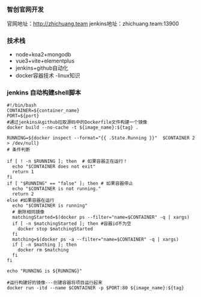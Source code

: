 ### 智创官网开发 
官网地址：http://zhichuang.team
jenkins地址：zhichuang.team:13900

### 技术栈
- node+koa2+mongodb
- vue3+vite+elementplus
- jenkins+github自动化
- docker容器技术
-linux知识

### jenkins 自动构建shell脚本
```
#!/bin/bash
CONTAINER=${container_name}
PORT=${port}
#通过jenkins从github拉取源码中的Dockerfile文件构建一个镜像
docker build --no-cache -t ${image_name}:${tag} .

RUNNING=${docker inspect --format="{{ .State.Running }}"  $CONTAINER 2 > /dev/null}
# 条件判断

if [ ! -n $RUNNING ]; then  # 如果容器正在运行！
  echo "$CONTAINER does not exit"
  return 1
fi
if [ "$RUNNING" == "false" ]; then # 如果容器停止
  echo "$CONTAINER is not running."
  return 2
else #如果容器在运行
  echo "$CONTAINER is running"
  # 删除相同镜像
  matchingStarted=$(docker ps --filter="name=$CONTAINER" -q | xargs)
  if [ -n $matchingStarted ]; then #容器id不为空
  	docker stop $matchingStarted
  fi
  matching=$(docker ps -a --filter="name=$CONTAINER" -q | xargs)
  if [ -n $mathing ]; then
  	docker rm $matching
  fi
fi

echo "RUNNING is ${RUNNING}"

#运行构建好的镜像---创建容器将项目运行起来 
docker run -itd --name $CONTAINER -p $PORT:80 ${image_name}:${tag}
```